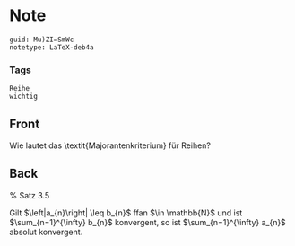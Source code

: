 # Note
```
guid: Mu)ZI=SmWc
notetype: LaTeX-deb4a
```

### Tags
```
Reihe
wichtig
```

## Front
Wie lautet das \textit{Majorantenkriterium} für Reihen?

## Back
% Satz 3.5<div>
</div><div>Gilt $\left|a_{n}\right| \leq b_{n}$ ffan $\in \mathbb{N}$ und ist $\sum_{n=1}^{\infty} b_{n}$ konvergent, so
ist $\sum_{n=1}^{\infty} a_{n}$ absolut konvergent.
</div>

